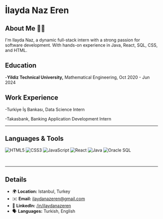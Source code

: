 # İlayda Naz Eren

## About Me 👩‍💻

I'm Ilayda Naz, a dynamic full-stack intern with a strong passion for software development. With hands-on experience in Java, React, SQL, CSS, and HTML.

## Education

-**Yildiz Technical University,** Mathematical Engineering, Oct 2020 - Jun 2024

## Work Experience

-Turkiye İş Bankası, Data Science Intern

-Takasbank, Banking Application Development Intern

---

<h2 align="left">Languages & Tools</h2>
<p align="left">
    <img src="https://img.shields.io/badge/HTML5-E34F26?style=for-the-badge&logo=html5&logoColor=white" alt="HTML5" />
    <img src="https://img.shields.io/badge/CSS3-1572B6?style=for-the-badge&logo=css3&logoColor=white" alt="CSS3" />
    <img src="https://img.shields.io/badge/JavaScript-F7DF1E?style=for-the-badge&logo=javascript&logoColor=black" alt="JavaScript" />
    <img src="https://img.shields.io/badge/React-61DAFB?style=for-the-badge&logo=react&logoColor=black" alt="React" />
    <img src="https://img.shields.io/badge/Java-007396?style=for-the-badge&logo=java&logoColor=white" alt="Java" />
    <img src="https://img.shields.io/badge/OracleSQL-F80000?style=for-the-badge&logo=oracle&logoColor=white" alt="Oracle SQL" />
</p>
<br>

---

## Details

- 🌍 **Location:** Istanbul, Turkey
- ✉️ **Email:** ilaydanazeren@gmail.com
- 💼 **LinkedIn:** [/in/ilaydanazeren](https://www.linkedin.com/in/ilaydanazeren)
- 🗣️ **Languages:** Turkish, English
